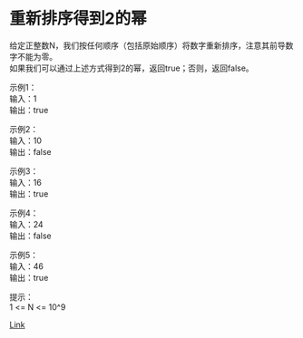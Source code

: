 <h1>重新排序得到2的幂</h1>

给定正整数N，我们按任何顺序（包括原始顺序）将数字重新排序，注意其前导数字不能为零。</br>
如果我们可以通过上述方式得到2的幂，返回true；否则，返回false。</br>

示例1：</br>
输入：1</br>
输出：true</br>

示例2：</br>
输入：10</br>
输出：false</br>

示例3：</br>
输入：16</br>
输出：true</br>

示例4：</br>
输入：24</br>
输出：false</br>

示例5：</br>
输入：46</br>
输出：true</br>

提示：</br>
1 <= N <= 10^9</br>

[Link](https://leetcode-cn.com/problems/reordered-power-of-2/)
